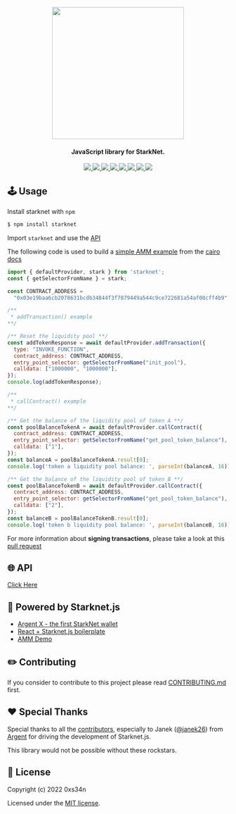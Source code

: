 <!-- logo -->
<p align="center">
  <img width='300' src="https://raw.githubusercontent.com/seanjameshan/starknet.js/main/img/logo.svg">
</p>

<!-- tag line -->
<h4 align='center'> JavaScript library for StarkNet.</h4>

<!-- primary badges -->
<p align="center">
  <a href="https://github.com/seanjameshan/starknet.js/actions">
    <img src="https://img.shields.io/github/workflow/status/seanjameshan/starknet.js/Release">
  </a>
  <a href="https://www.npmjs.com/package/starknet">
    <img src='https://img.shields.io/npm/v/starknet' />
  </a>
  <a href="https://www.npmjs.com/package/starknet">
    <img src='https://img.shields.io/npm/v/starknet/next' />
  </a>
  <a href="https://bundlephobia.com/package/starknet">
    <img src='https://img.shields.io/bundlephobia/minzip/starknet?color=success&label=size' />
  </a>
  <a href="https://www.npmjs.com/package/starknet">
    <img src='https://img.shields.io/npm/dt/starknet?color=blueviolet' />
  </a>
  <a href="https://github.com/seanjameshan/starknet.js/blob/main/LICENSE/">
    <img src="https://img.shields.io/badge/license-MIT-black">
  </a>
  <a href="https://github.com/seanjameshan/starknet.js/stargazers">
    <img src='https://img.shields.io/github/stars/seanjameshan/starknet.js?color=yellow' />
  </a>
  <a href="https://starkware.co/">
    <img src="https://img.shields.io/badge/powered_by-StarkWare-navy">
  </a>
</p>

## 🕹️ Usage

Install starknet with `npm`

```bash
$ npm install starknet
```

Import `starknet` and use the [API](https://www.starknetjs.com/modules.html)

The following code is used to build a [simple AMM example](https://starkfin.netlify.app/) from the [cairo docs](https://www.cairo-lang.org/docs/hello_starknet/amm.html)

```javascript
import { defaultProvider, stark } from 'starknet';
const { getSelectorFromName } = stark;

const CONTRACT_ADDRESS =
  "0x03e19baa6cb2078631bcdb34844f3f7879449a544c9ce722681a54af08cff4b9";

/**
 * addTransaction() example
**/

/** Reset the liquidity pool **/
const addTokenResponse = await defaultProvider.addTransaction({
  type: "INVOKE_FUNCTION",
  contract_address: CONTRACT_ADDRESS,
  entry_point_selector: getSelectorFromName("init_pool"),
  calldata: ["1000000", "1000000"],
});
console.log(addTokenResponse);

/**
 * callContract() example
**/

/** Get the balance of the liquidity pool of token A **/
const poolBalanceTokenA = await defaultProvider.callContract({
  contract_address: CONTRACT_ADDRESS,
  entry_point_selector: getSelectorFromName("get_pool_token_balance"),
  calldata: ["1"],
});
const balanceA = poolBalanceTokenA.result[0];
console.log('token a liquidity pool balance: ', parseInt(balanceA, 16));

/** Get the balance of the liquidity pool of token B **/
const poolBalanceTokenB = await defaultProvider.callContract({
  contract_address: CONTRACT_ADDRESS,
  entry_point_selector: getSelectorFromName("get_pool_token_balance"),
  calldata: ["2"],
});
const balanceB = poolBalanceTokenB.result[0];
console.log('token b liquidity pool balance: ', parseInt(balanceB, 16));
```

For more information about **signing transactions**, please take a look at this [pull request](https://github.com/seanjameshan/starknet.js/pull/51)

## 🌐 API

[Click Here](https://www.starknetjs.com/modules.html)

## 🚀 Powered by Starknet.js

- [Argent X - the first StarkNet wallet](https://github.com/argentlabs/argent-x)
- [React + Starknet.js boilerplate](https://github.com/fracek/starknet-react-example)
- [AMM Demo](https://www.starknetswap.com/)

## ✏️ Contributing

If you consider to contribute to this project please read [CONTRIBUTING.md](https://github.com/seanjameshan/starknet.js/blob/main/CONTRIBUTING.md) first.

## ❤️ Special Thanks

Special thanks to all the [contributors](https://github.com/seanjameshan/starknet.js/graphs/contributors), especially to Janek ([@janek26](https://github.com/janek26)) from [Argent](https://github.com/argentlabs) for driving the development of Starknet.js.

This library would not be possible without these rockstars.

## 📜 License

Copyright (c) 2022 0xs34n

Licensed under the [MIT license](https://github.com/seanjameshan/starknet.js/blob/main/LICENSE).
